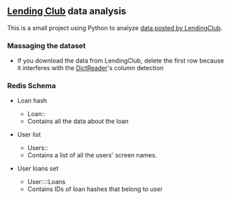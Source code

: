 ## [Lending Club][lendingclub] data analysis

This is a small project using Python to analyze [data
posted by LendingClub][data].


### Massaging the dataset

* If you download the data from LendingClub, delete the first row because it
interferes with the [DictReader][dict]'s column detection


### Redis Schema 

* Loan hash
	* Loan::<id>
	* Contains all the data about the loan

* User list
	* Users::
	* Contains a list of all the users' screen names.

* User loans set
	* User::<Screen Name>::Loans
	* Contains IDs of loan hashes that belong to user


[lendingclub]: https://www.lendingclub.com/
[data]: https://www.lendingclub.com/info/download-data.action
[dict]: http://docs.python.org/library/csv.html#csv.DictReader

